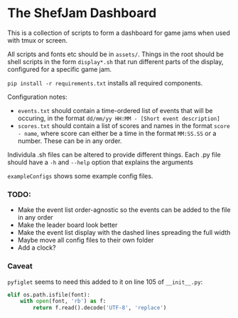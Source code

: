 The ShefJam Dashboard
=====================

This is a collection of scripts to form a dashboard for game jams when used with tmux or screen.

All scripts and fonts etc should be in `assets/`. Things in the root should be shell scripts in the form `display*.sh` that run different
parts of the display, configured for a specific game jam.

`pip install -r requirements.txt` installs all required components.

Configuration notes:
- `events.txt` should contain a time-ordered list of events that will be occuring, in the format `dd/mm/yy HH:MM - [Short event description]`
- `scores.txt` should contain a list of scores and names in the format `score - name`, where score can either be a time in the format `MM:SS.SS` or a number. These can be in any order.

Individula .sh files can be altered to provide different things. Each .py file should have a `-h` and `--help` option that explains the arguments

`exampleConfigs` shows some example config files.


### TODO:
- Make the event list order-agnostic so the events can be added to the file in any order
- Make the leader board look better
- Make the event list display with the dashed lines spreading the full width
- Maybe move all config files to their own folder
- Add a clock?


### Caveat

`pyfiglet` seems to need this added to it on line 105 of `__init__.py`:

```python
elif os.path.isfile(font):
    with open(font, 'rb') as f:
        return f.read().decode('UTF-8', 'replace')
```
